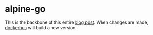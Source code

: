 # alpine-go
This is the backbone of this entire [blog post](http://web-rat.com/posts/2016/08/23/self-compiling-go-docker/). When changes are made, [dockerhub](https://hub.docker.com/r/wbsl/go/) will build a new version.
